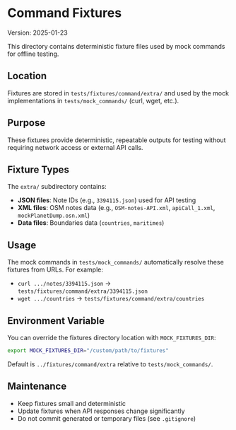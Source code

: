 # Command Fixtures

Version: 2025-01-23

This directory contains deterministic fixture files used by mock commands for
offline testing.

## Location

Fixtures are stored in `tests/fixtures/command/extra/` and used by the mock
implementations in `tests/mock_commands/` (curl, wget, etc.).

## Purpose

These fixtures provide deterministic, repeatable outputs for testing without
requiring network access or external API calls.

## Fixture Types

The `extra/` subdirectory contains:

- **JSON files**: Note IDs (e.g., `3394115.json`) used for API testing
- **XML files**: OSM notes data (e.g., `OSM-notes-API.xml`, `apiCall_1.xml`,
  `mockPlanetDump.osn.xml`)
- **Data files**: Boundaries data (`countries`, `maritimes`)

## Usage

The mock commands in `tests/mock_commands/` automatically resolve these fixtures
from URLs. For example:

- `curl .../notes/3394115.json` -> `tests/fixtures/command/extra/3394115.json`
- `wget .../countries` -> `tests/fixtures/command/extra/countries`

## Environment Variable

You can override the fixtures directory location with `MOCK_FIXTURES_DIR`:

```bash
export MOCK_FIXTURES_DIR="/custom/path/to/fixtures"
```

Default is `../fixtures/command/extra` relative to `tests/mock_commands/`.

## Maintenance

- Keep fixtures small and deterministic
- Update fixtures when API responses change significantly
- Do not commit generated or temporary files (see `.gitignore`)
